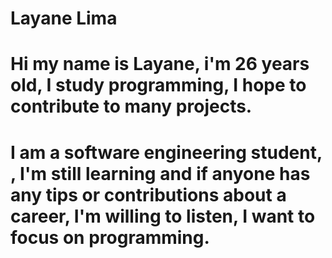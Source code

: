 # Layane Lima
# Hi my name is Layane, i'm 26 years old, I study programming, I hope to contribute to many projects.

# I am a software engineering student, , I'm still learning and if anyone has any tips or contributions about a career, I'm willing to listen, I want to focus on programming.
